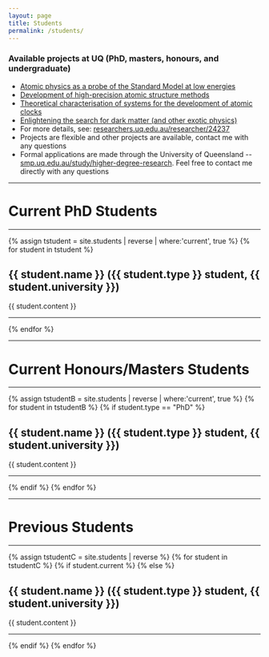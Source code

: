 ```yaml
---
layout: page
title: Students
permalink: /students/
---
```


### Available projects at UQ (PhD, masters, honours, and undergraduate)

* [Atomic physics as a probe of the Standard Model at low energies](https://smp.uq.edu.au/project/atomic-physics-probe-standard-model)
* [Development of high-precision atomic structure methods](https://smp.uq.edu.au/project/development-high-accuracy-atomic-theory-methods)
* [Theoretical characterisation of systems for the development of atomic clocks](https://smp.uq.edu.au/project/theoretical-characterisation-systems-development-atomic-clocks)
* [Enlightening the search for dark matter (and other exotic physics)](https://smp.uq.edu.au/project/enlightening-search-dark-matter-and-other-exotic-physics)
* For more details, see: [researchers.uq.edu.au/researcher/24237](https://researchers.uq.edu.au/researcher/24237)
* Projects are flexible and other projects are available, contact me with any questions
* Formal applications are made through the University of Queensland -- [smp.uq.edu.au/study/higher-degree-research](https://smp.uq.edu.au/study/higher-degree-research). Feel free to contact me directly with any questions

<hr>

# Current PhD Students

<hr>

<div class="entry">
{% assign tstudent = site.students | reverse | where:'current', true %}
{% for student in tstudent %}
<article class="post">

  <h2>{{ student.name }} ({{ student.type }} student, {{ student.university }})</h2>
  <div class="entry">
    {{ student.content }}
    <hr>
  </div>

</article>
{% endfor %}
</div>

<hr>

# Current Honours/Masters Students

<hr>

<div class="entry">
{% assign tstudentB = site.students | reverse | where:'current', true %}
{% for student in tstudentB %}
{% if student.type == "PhD" %}
<article class="post">

  <h2>{{ student.name }} ({{ student.type }} student, {{ student.university }})</h2>
  <div class="entry">
    {{ student.content }}
    <hr>
  </div>

</article>
{% endif %}
{% endfor %}
</div>

<hr>

# Previous Students

<hr>

<div class="entry">
{% assign tstudentC = site.students | reverse %}
{% for student in tstudentC %}
{% if student.current %}
{% else %}
<article class="post">

  <h2>{{ student.name }} ({{ student.type }} student, {{ student.university }})</h2>
  <div class="entry">
    {{ student.content }}
    <hr>
  </div>

</article>
{% endif %}
{% endfor %}
</div>
